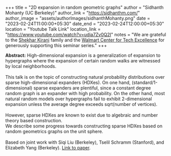 +++
title = "2D expansion in random geometric graphs"
author = "Sidhanth Mohanty (UC Berkeley)"
author_link = "https://sidhanthm.com/"
author_image = "assets/authorImages/sidhanthMohanty.png"
date = "2023-02-24T11:00:00+05:30"
date_end = "2023-02-24T12:00:00+05:30"
location = "Youtube Talk Link"
location_link = "https://www.youtube.com/watch?v=udia7Zv0Q2I"
notes = "We are grateful to the <a href = "https://www.accel.com/people/shekhar-kirani" target= "_blank">Shekhar Kirani</a> family and the <a href = "https://www.csa.iisc.ac.in/cfe-walmart/" target= "_blank">Walmart Center for Tech Excellence</a> for generously supporting this seminar series."
+++

<b>Abstract:</b> High-dimensional expansion is a generalization of expansion to hypergraphs where the expansion of 
certain random walks are witnessed by local neighborhoods.
<br><br>
This talk is on the topic of constructing natural probability distributions over sparse high-dimensional 
expanders (HDXes).  On one hand, (standard/1-dimensional) sparse expanders are plentiful, since a constant 
degree random graph is an expander with high probability.  On the other hand, most natural random models over 
hypergraphs fail to exhibit 2-dimensional expansion unless the average degree exceeds sqrt(number of vertices).
<br><br>
However, sparse HDXes are known to exist due to algebraic and number theory based construction.  
We describe some progress towards constructing sparse HDXes based on random geometrics graphs on the unit sphere.
<br><br>
Based on joint work with Siqi Liu (Berkeley), Tselil Schramm (Stanford), and Elizabeth Yang (Berkeley). 
<a href="https://arxiv.org/abs/2210.00158" target ="_blank">Link to paper</a>.
